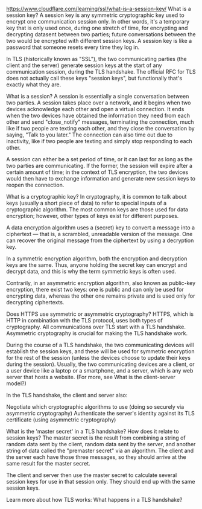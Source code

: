 https://www.cloudflare.com/learning/ssl/what-is-a-session-key/
What is a session key?
A session key is any symmetric cryptographic key used to encrypt one communication session only. In other words, it's a temporary key that is only used once, during one stretch of time, for encrypting and decrypting datasent between two parties; future conversations between the two would be encrypted with different session keys. A session key is like a password that someone resets every time they log in.

In TLS (historically known as "SSL"), the two communicating parties (the client and the server) generate session keys at the start of any communication session, during the TLS handshake. The official RFC for TLS does not actually call these keys "session keys", but functionally that's exactly what they are.

What is a session?
A session is essentially a single conversation between two parties. A session takes place over a network, and it begins when two devices acknowledge each other and open a virtual connection. It ends when the two devices have obtained the information they need from each other and send "close_notify" messages, terminating the connection, much like if two people are texting each other, and they close the conversation by saying, "Talk to you later." The connection can also time out due to inactivity, like if two people are texting and simply stop responding to each other.

A session can either be a set period of time, or it can last for as long as the two parties are communicating. If the former, the session will expire after a certain amount of time; in the context of TLS encryption, the two devices would then have to exchange information and generate new session keys to reopen the connection.

What is a cryptographic key?
In cryptography, it is common to talk about keys (usually a short piece of data) to refer to special inputs of a cryptographic algorithm. The most common keys are those used for data encryption; however, other types of keys exist for different purposes.

A data encryption algorithm uses a (secret) key to convert a message into a ciphertext — that is, a scrambled, unreadable version of the message. One can recover the original message from the ciphertext by using a decryption key.

In a symmetric encryption algorithm, both the encryption and decryption keys are the same. Thus, anyone holding the secret key can encrypt and decrypt data, and this is why the term symmetric keys is often used.

Contrarily, in an asymmetric encryption algorithm, also known as public-key encryption, there exist two keys: one is public and can only be used for encrypting data, whereas the other one remains private and is used only for decrypting ciphertexts.

Does HTTPS use symmetric or asymmetric cryptography?
HTTPS, which is HTTP in combination with the TLS protocol, uses both types of cryptography. All communications over TLS start with a TLS handshake. Asymmetric cryptography is crucial for making the TLS handshake work.

During the course of a TLS handshake, the two communicating devices will establish the session keys, and these will be used for symmetric encryption for the rest of the session (unless the devices choose to update their keys during the session). Usually, the two communicating devices are a client, or a user device like a laptop or a smartphone, and a server, which is any web server that hosts a website. (For more, see What is the client-server model?)

In the TLS handshake, the client and server also:

Negotiate which cryptographic algorithms to use (doing so securely via asymmetric cryptography)
Authenticate the server's identity against its TLS certificate (using asymmetric cryptography)

What is the 'master secret' in a TLS handshake? How does it relate to session keys?
The master secret is the result from combining a string of random data sent by the client, random data sent by the server, and another string of data called the "premaster secret" via an algorithm. The client and the server each have those three messages, so they should arrive at the same result for the master secret.

The client and server then use the master secret to calculate several session keys for use in that session only. They should end up with the same session keys.

Learn more about how TLS works: What happens in a TLS handshake?